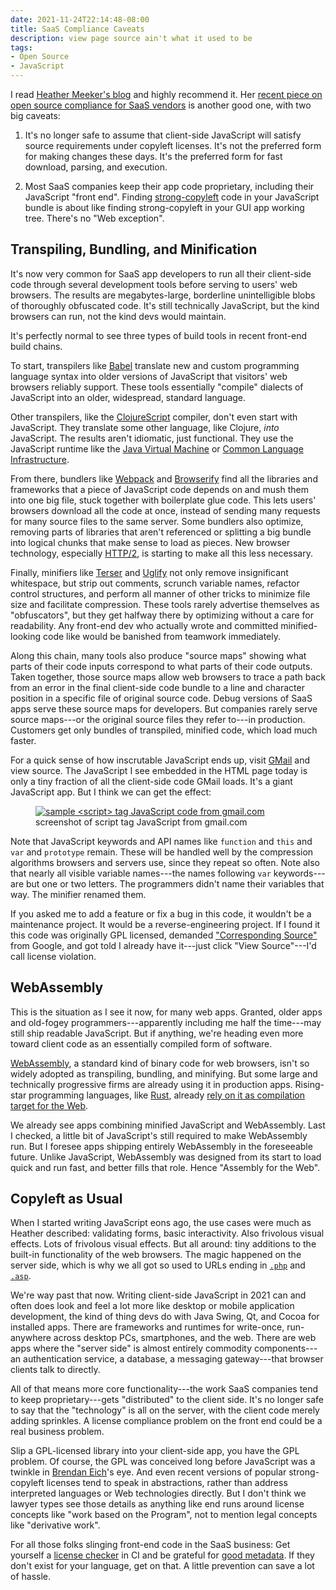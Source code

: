 ```yaml
---
date: 2021-11-24T22:14:48-08:00
title: SaaS Compliance Caveats
description: view page source ain't what it used to be
tags:
- Open Source
- JavaScript
---
```


I read [Heather Meeker's blog](https://heathermeeker.com/) and highly recommend it.  Her [recent piece on open source compliance for SaaS vendors](https://heathermeeker.com/2021/11/23/open-source-compliance-for-saas-vendors/) is another good one, with two big caveats:

1.  It's no longer safe to assume that client-side JavaScript will satisfy source requirements under copyleft licenses.  It's not the preferred form for making changes these days.  It's the preferred form for fast download, parsing, and execution.

2.  Most SaaS companies keep their app code proprietary, including their JavaScript "front end".  Finding [strong-copyleft](https://blueoakcouncil.org/copyleft#strong-copyleft-family) code in your JavaScript bundle is about like finding strong-copyleft in your GUI app working tree.  There's no "Web exception".

## Transpiling, Bundling, and Minification

It's now very common for SaaS app developers to run all their client-side code through several development tools before serving to users' web browsers.  The results are megabytes-large, borderline unintelligible blobs of thoroughly obfuscated code.  It's still technically JavaScript, but the kind browsers can run, not the kind devs would maintain.

It's perfectly normal to see three types of build tools in recent front-end build chains.

To start, transpilers like [Babel](https://en.wikipedia.org/wiki/Babel_(transcompiler)) translate new and custom programming language syntax into older versions of JavaScript that visitors' web browsers reliably support.  These tools essentially "compile" dialects of JavaScript into an older, widespread, standard language.

Other transpilers, like the [ClojureScript](https://clojurescript.org/) compiler, don't even start with JavaScript.  They translate some other language, like Clojure, _into_ JavaScript.  The results aren't idiomatic, just functional.  They use the JavaScript runtime like the [Java Virtual Machine](https://en.wikipedia.org/wiki/Java_virtual_machine) or [Common Language Infrastructure](https://en.wikipedia.org/wiki/Common_Language_Infrastructure).

From there, bundlers like [Webpack](https://webpack.js.org/) and [Browserify](https://browserify.org/) find all the libraries and frameworks that a piece of JavaScript code depends on and mush them into one big file, stuck together with boilerplate glue code.  This lets users' browsers download all the code at once, instead of sending many requests for many source files to the same server.  Some bundlers also optimize, removing parts of libraries that aren't referenced or splitting a big bundle into logical chunks that make sense to load as pieces.  New browser technology, especially [HTTP/2](https://en.wikipedia.org/wiki/HTTP/2), is starting to make all this less necessary.

Finally, minifiers like [Terser](https://terser.org/) and [Uglify](https://www.npmjs.com/package/uglify-js) not only remove insignificant whitespace, but strip out comments, scrunch variable names, refactor control structures, and perform all manner of other tricks to minimize file size and facilitate compression.  These tools rarely advertise themselves as "obfuscators", but they get halfway there by optimizing without a care for readability.  Any front-end dev who actually wrote and committed minified-looking code like would be banished from teamwork immediately.

Along this chain, many tools also produce "source maps" showing what parts of their code inputs correspond to what parts of their code outputs.  Taken together, those source maps allow web browsers to trace a path back from an error in the final client-side code bundle to a line and character position in a specific file of original source code.  Debug versions of SaaS apps serve these source maps for developers.  But companies rarely serve source maps---or the original source files they refer to---in production.  Customers get only bundles of transpiled, minified code, which load much faster.

For a quick sense of how inscrutable JavaScript ends up, visit [GMail](https://gmail.com) and view source.  The JavaScript I see embedded in the HTML page today is only a tiny fraction of all the client-side code GMail loads.  It's a giant JavaScript app.  But I think we can get the effect:

<figure>
<a href="/images/gmail-script.png"><img alt="sample <script> tag JavaScript code from gmail.com" src="/images/gmail-script.png"></a>
<figcaption>screenshot of script tag JavaScript from gmail.com</figcaption>
</figure>

Note that JavaScript keywords and API names like `function` and `this` and `var` and `prototype` remain.  These will be handled well by the compression algorithms browsers and servers use, since they repeat so often.  Note also that nearly all visible variable names---the names following `var` keywords---are but one or two letters.  The programmers didn't name their variables that way.  The minifier renamed them.

If you asked me to add a feature or fix a bug in this code, it wouldn't be a maintenance project.  It would be a reverse-engineering project.  If I found it this code was originally GPL licensed, demanded ["Corresponding Source"](https://zoo.kemitchell.com/GPL-3.0#1p4) from Google, and got told I already have it---just click "View Source"---I'd call license violation.

## WebAssembly

This is the situation as I see it now, for many web apps.  Granted, older apps and old-fogey programmers---apparently including me half the time---may still ship readable JavaScript.  But if anything, we're heading even more toward client code as an essentially compiled form of software.

[WebAssembly](https://webassembly.org/), a standard kind of binary code for web browsers, isn't so widely adopted as transpiling, bundling, and minifying.  But some large and technically progressive firms are already using it in production apps.  Rising-star programming languages, like [Rust](https://www.rust-lang.org), already [rely on it as compilation target for the Web](https://www.rust-lang.org/what/wasm).

We already see apps combining minified JavaScript and WebAssembly.  Last I checked, a little bit of JavaScript's still required to make WebAssembly run.  But I foresee apps shipping entirely WebAssembly in the foreseeable future.  Unlike JavaScript, WebAssembly was designed from its start to load quick and run fast, and better fills that role.  Hence "Assembly for the Web".

## Copyleft as Usual

When I started writing JavaScript eons ago, the use cases were much as Heather described: validating forms, basic interactivity.  Also frivolous visual effects.  Lots of frivolous visual effects.  But all around: tiny additions to the built-in functionality of the web browsers.  The magic happened on the server side, which is why we all got so used to URLs ending in [`.php`](https://www.php.net/) and [`.asp`](https://en.wikipedia.org/wiki/Active_Server_Pages).

We're way past that now.  Writing client-side JavaScript in 2021 can and often does look and feel a lot more like desktop or mobile application development, the kind of thing devs do with Java Swing, Qt, and Cocoa for installed apps.  There are frameworks and runtimes for write-once, run-anywhere across desktop PCs, smartphones, and the web.  There are web apps where the "server side" is almost entirely commodity components---an authentication service, a database, a messaging gateway---that browser clients talk to directly.

All of that means more core functionality---the work SaaS companies tend to keep proprietary---gets "distributed" to the client side.  It's no longer safe to say that the "technology" is all on the server, with the client code merely adding sprinkles.  A license compliance problem on the front end could be a real business problem.

Slip a GPL-licensed library into your client-side app, you have the GPL problem.  Of course, the GPL was conceived long before JavaScript was a twinkle in [Brendan Eich](https://en.wikipedia.org/wiki/Brendan_Eich)'s eye.  And even recent versions of popular strong-copyleft licenses tend to speak in abstractions, rather than address interpreted languages or Web technologies directly.  But I don't think we lawyer types see those details as anything like end runs around license concepts like "work based on the Program", not to mention legal concepts like "derivative work".

For all those folks slinging front-end code in the SaaS business: Get yourself a [license checker](https://www.npmjs.com/package/licensee) in CI and be grateful for [good metadata](https://docs.npmjs.com/cli/v6/configuring-npm/package-json#license).  If they don't exist for your language, get on that.  A little prevention can save a lot of hassle.
